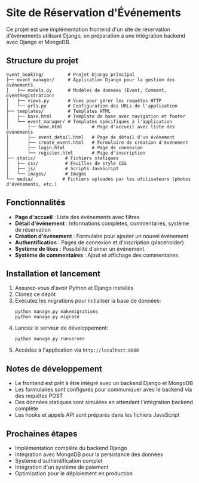 # Site de Réservation d'Événements

Ce projet est une implémentation frontend d'un site de réservation d'événements utilisant Django, en préparation à une intégration backend avec Django et MongoDB.

## Structure du projet

```
event_booking/         # Projet Django principal
├── event_manager/     # Application Django pour la gestion des événements
│   ├── models.py      # Modèles de données (Event, Comment, EventRegistration)
│   ├── views.py       # Vues pour gérer les requêtes HTTP
│   └── urls.py        # Configuration des URLs de l'application
├── templates/         # Templates HTML
│   ├── base.html      # Template de base avec navigation et footer
│   └── event_manager/ # Templates spécifiques à l'application
│       ├── home.html           # Page d'accueil avec liste des événements
│       ├── event_detail.html   # Page de détail d'un événement
│       ├── create_event.html   # Formulaire de création d'événement
│       ├── login.html          # Page de connexion
│       └── register.html       # Page d'inscription
├── static/           # Fichiers statiques
│   ├── css/          # Feuilles de style CSS
│   ├── js/           # Scripts JavaScript
│   └── images/       # Images
└── media/           # Fichiers uploadés par les utilisateurs (photos d'événements, etc.)
```

## Fonctionnalités

- **Page d'accueil** : Liste des événements avec filtres
- **Détail d'événement** : Informations complètes, commentaires, système de réservation
- **Création d'événement** : Formulaire pour ajouter un nouvel événement
- **Authentification** : Pages de connexion et d'inscription (placeholder)
- **Système de likes** : Possibilité d'aimer un événement
- **Système de commentaires** : Ajout et affichage des commentaires

## Installation et lancement

1. Assurez-vous d'avoir Python et Django installés
2. Clonez ce dépôt
3. Exécutez les migrations pour initialiser la base de données:
   ```
   python manage.py makemigrations
   python manage.py migrate
   ```
4. Lancez le serveur de développement:
   ```
   python manage.py runserver
   ```
5. Accédez à l'application via `http://localhost:8000`

## Notes de développement

- Le frontend est prêt à être intégré avec un backend Django et MongoDB
- Les formulaires sont configurés pour communiquer avec le backend via des requêtes POST
- Des données statiques sont simulées en attendant l'intégration backend complète
- Les hooks et appels API sont préparés dans les fichiers JavaScript

## Prochaines étapes

- Implémentation complète du backend Django
- Intégration avec MongoDB pour la persistance des données
- Système d'authentification complet
- Intégration d'un système de paiement
- Optimisation pour le déploiement en production
